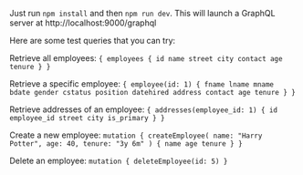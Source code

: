 Just run `npm install` and then `npm run dev`. This will launch a GraphQL server at http://localhost:9000/graphql

Here are some test queries that you can try:

Retrieve all employees:
`{
  employees {
    id
    name
    street
    city
    contact
    age
    tenure
  }
}`

Retrieve a specific employee:
`{
  employee(id: 1) {
    fname
    lname
    mname
    bdate
    gender
    cstatus
    position
    datehired
    address
    contact
    age
    tenure
  }
}`

Retrieve addresses of an employee:
`{
	addresses(employee_id: 1) {
  	id
    employee_id
  	street
  	city
    is_primary
  }
}`

Create a new employee:
`mutation {
  createEmployee(
    name: "Harry Potter",
    age: 40,
    tenure: "3y 6m"
  ) {
    name
    age
    tenure
  }
}`

Delete an employee:
`mutation {
  deleteEmployee(id: 5)
}`

